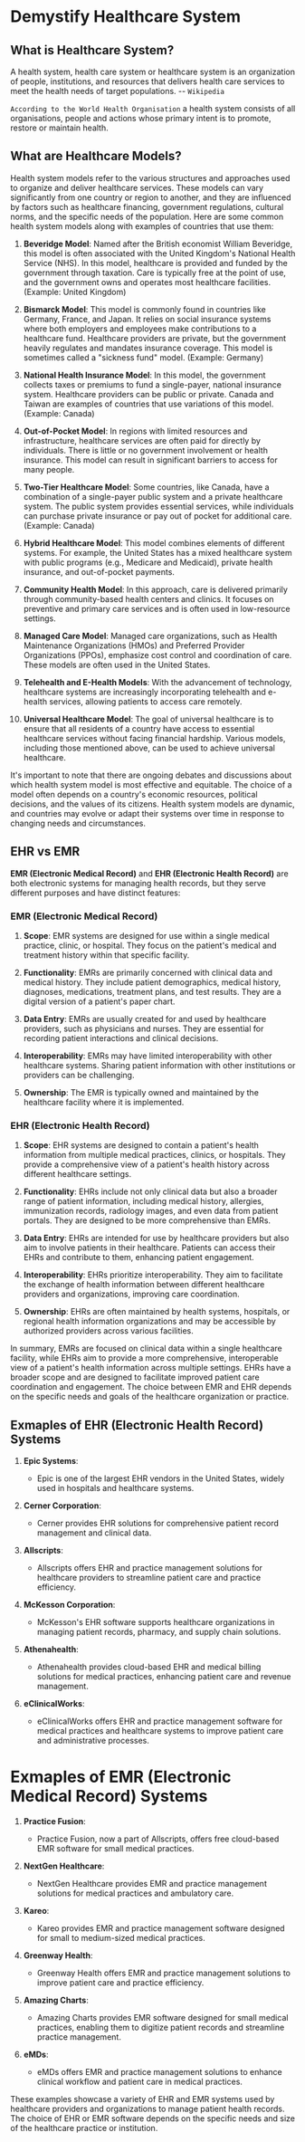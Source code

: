 # Demystify Healthcare System

## What is Healthcare System?
A health system, health care system or healthcare system is an organization of people, institutions, and resources that delivers health care services to meet the health needs of target populations. -- ``Wikipedia``

``According to the World Health Organisation`` a health system consists of all organisations, people and actions whose primary intent is to promote, restore or maintain health. 

## What are Healthcare Models?
Health system models refer to the various structures and approaches used to organize and deliver healthcare services. These models can vary significantly from one country or region to another, and they are influenced by factors such as healthcare financing, government regulations, cultural norms, and the specific needs of the population. Here are some common health system models along with examples of countries that use them:

1. **Beveridge Model**: Named after the British economist William Beveridge, this model is often associated with the United Kingdom's National Health Service (NHS). In this model, healthcare is provided and funded by the government through taxation. Care is typically free at the point of use, and the government owns and operates most healthcare facilities. (Example: United Kingdom)

2. **Bismarck Model**: This model is commonly found in countries like Germany, France, and Japan. It relies on social insurance systems where both employers and employees make contributions to a healthcare fund. Healthcare providers are private, but the government heavily regulates and mandates insurance coverage. This model is sometimes called a "sickness fund" model. (Example: Germany)

3. **National Health Insurance Model**: In this model, the government collects taxes or premiums to fund a single-payer, national insurance system. Healthcare providers can be public or private. Canada and Taiwan are examples of countries that use variations of this model. (Example: Canada)

4. **Out-of-Pocket Model**: In regions with limited resources and infrastructure, healthcare services are often paid for directly by individuals. There is little or no government involvement or health insurance. This model can result in significant barriers to access for many people.

5. **Two-Tier Healthcare Model**: Some countries, like Canada, have a combination of a single-payer public system and a private healthcare system. The public system provides essential services, while individuals can purchase private insurance or pay out of pocket for additional care. (Example: Canada)

6. **Hybrid Healthcare Model**: This model combines elements of different systems. For example, the United States has a mixed healthcare system with public programs (e.g., Medicare and Medicaid), private health insurance, and out-of-pocket payments.

7. **Community Health Model**: In this approach, care is delivered primarily through community-based health centers and clinics. It focuses on preventive and primary care services and is often used in low-resource settings.

8. **Managed Care Model**: Managed care organizations, such as Health Maintenance Organizations (HMOs) and Preferred Provider Organizations (PPOs), emphasize cost control and coordination of care. These models are often used in the United States.

9. **Telehealth and E-Health Models**: With the advancement of technology, healthcare systems are increasingly incorporating telehealth and e-health services, allowing patients to access care remotely.

10. **Universal Healthcare Model**: The goal of universal healthcare is to ensure that all residents of a country have access to essential healthcare services without facing financial hardship. Various models, including those mentioned above, can be used to achieve universal healthcare.

It's important to note that there are ongoing debates and discussions about which health system model is most effective and equitable. The choice of a model often depends on a country's economic resources, political decisions, and the values of its citizens. Health system models are dynamic, and countries may evolve or adapt their systems over time in response to changing needs and circumstances.

## EHR vs EMR
**EMR (Electronic Medical Record)** and **EHR (Electronic Health Record)** are both electronic systems for managing health records, but they serve different purposes and have distinct features:

### EMR (Electronic Medical Record)

1. **Scope**: EMR systems are designed for use within a single medical practice, clinic, or hospital. They focus on the patient's medical and treatment history within that specific facility.

2. **Functionality**: EMRs are primarily concerned with clinical data and medical history. They include patient demographics, medical history, diagnoses, medications, treatment plans, and test results. They are a digital version of a patient's paper chart.

3. **Data Entry**: EMRs are usually created for and used by healthcare providers, such as physicians and nurses. They are essential for recording patient interactions and clinical decisions.

4. **Interoperability**: EMRs may have limited interoperability with other healthcare systems. Sharing patient information with other institutions or providers can be challenging.

5. **Ownership**: The EMR is typically owned and maintained by the healthcare facility where it is implemented.

### EHR (Electronic Health Record)

1. **Scope**: EHR systems are designed to contain a patient's health information from multiple medical practices, clinics, or hospitals. They provide a comprehensive view of a patient's health history across different healthcare settings.

2. **Functionality**: EHRs include not only clinical data but also a broader range of patient information, including medical history, allergies, immunization records, radiology images, and even data from patient portals. They are designed to be more comprehensive than EMRs.

3. **Data Entry**: EHRs are intended for use by healthcare providers but also aim to involve patients in their healthcare. Patients can access their EHRs and contribute to them, enhancing patient engagement.

4. **Interoperability**: EHRs prioritize interoperability. They aim to facilitate the exchange of health information between different healthcare providers and organizations, improving care coordination.

5. **Ownership**: EHRs are often maintained by health systems, hospitals, or regional health information organizations and may be accessible by authorized providers across various facilities.

In summary, EMRs are focused on clinical data within a single healthcare facility, while EHRs aim to provide a more comprehensive, interoperable view of a patient's health information across multiple settings. EHRs have a broader scope and are designed to facilitate improved patient care coordination and engagement. The choice between EMR and EHR depends on the specific needs and goals of the healthcare organization or practice.

## Exmaples of EHR (Electronic Health Record) Systems

1. **Epic Systems**:
   - Epic is one of the largest EHR vendors in the United States, widely used in hospitals and healthcare systems.

2. **Cerner Corporation**:
   - Cerner provides EHR solutions for comprehensive patient record management and clinical data.

3. **Allscripts**:
   - Allscripts offers EHR and practice management solutions for healthcare providers to streamline patient care and practice efficiency.

4. **McKesson Corporation**:
   - McKesson's EHR software supports healthcare organizations in managing patient records, pharmacy, and supply chain solutions.

5. **Athenahealth**:
   - Athenahealth provides cloud-based EHR and medical billing solutions for medical practices, enhancing patient care and revenue management.

6. **eClinicalWorks**:
   - eClinicalWorks offers EHR and practice management software for medical practices and healthcare systems to improve patient care and administrative processes.

# Exmaples of EMR (Electronic Medical Record) Systems

1. **Practice Fusion**:
   - Practice Fusion, now a part of Allscripts, offers free cloud-based EMR software for small medical practices.

2. **NextGen Healthcare**:
   - NextGen Healthcare provides EMR and practice management solutions for medical practices and ambulatory care.

3. **Kareo**:
   - Kareo provides EMR and practice management software designed for small to medium-sized medical practices.

4. **Greenway Health**:
   - Greenway Health offers EMR and practice management solutions to improve patient care and practice efficiency.

5. **Amazing Charts**:
   - Amazing Charts provides EMR software designed for small medical practices, enabling them to digitize patient records and streamline practice management.

6. **eMDs**:
   - eMDs offers EMR and practice management solutions to enhance clinical workflow and patient care in medical practices.

These examples showcase a variety of EHR and EMR systems used by healthcare providers and organizations to manage patient health records. The choice of EHR or EMR software depends on the specific needs and size of the healthcare practice or institution.
